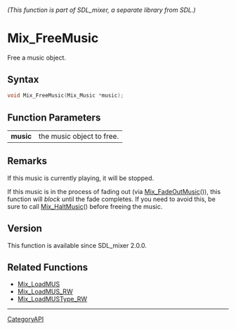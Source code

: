 ###### (This function is part of SDL_mixer, a separate library from SDL.)
# Mix_FreeMusic

Free a music object.

## Syntax

```c
void Mix_FreeMusic(Mix_Music *music);

```

## Function Parameters

|               |                           |
| ------------- | ------------------------- |
| **music**     | the music object to free. |

## Remarks

If this music is currently playing, it will be stopped.

If this music is in the process of fading out (via
[Mix_FadeOutMusic](Mix_FadeOutMusic.md)()), this function will *block* until
the fade completes. If you need to avoid this, be sure to call
[Mix_HaltMusic](Mix_HaltMusic.md)() before freeing the music.

## Version

This function is available since SDL_mixer 2.0.0.

## Related Functions

* [Mix_LoadMUS](Mix_LoadMUS.md)
* [Mix_LoadMUS_RW](Mix_LoadMUS_RW.md)
* [Mix_LoadMUSType_RW](Mix_LoadMUSType_RW.md)

----
[CategoryAPI](CategoryAPI.md)
